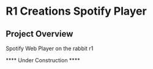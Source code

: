 # R1 Creations Spotify Player

## Project Overview
Spotify Web Player on the rabbit r1

**** Under Construction ****

